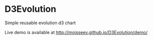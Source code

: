 # D3Evolution
Simple reusable evolution d3 chart

Live demo is available at http://moisseev.github.io/D3Evolution/demo/
